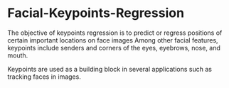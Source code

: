 # Facial-Keypoints-Regression
The objective of keypoints regression is to predict or regress positions of certain important locations on face images
Among other facial features, keypoints include senders and corners of the eyes, eyebrows, nose, and mouth. 

Keypoints are used as a building block in several applications such as tracking faces in images.
